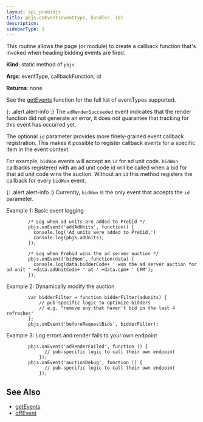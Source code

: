 ```yaml
---
layout: api_prebidjs
title: pbjs.onEvent(eventType, handler, id)
description: 
sidebarType: 1
---
```


This routine allows the page (or module) to create a callback function that's invoked when heading bidding events are fired.

**Kind**: static method of `pbjs`

**Args**: eventType, callbackFunction, id

**Returns**: none

See the [getEvents](/dev-docs/publisher-api-reference/getEvents.html) function for the full list of eventTypes supported.

{: .alert.alert-info :}
The `adRenderSucceeded` event indicates that the render function did not generate an error, it does not guarantee that tracking for this event has occurred yet.

The optional `id` parameter provides more finely-grained event
callback registration.  This makes it possible to register callback
events for a specific item in the event context.

For example, `bidWon` events will accept an `id` for ad unit code.
`bidWon` callbacks registered with an ad unit code id will be called
when a bid for that ad unit code wins the auction. Without an `id`
this method registers the callback for every `bidWon` event.

{: .alert.alert-info :}
Currently, `bidWon` is the only event that accepts the `id` parameter.

Example 1: Basic event logging
```
        /* Log when ad units are added to Prebid */
        pbjs.onEvent('addAdUnits', function() {
          console.log('Ad units were added to Prebid.')
          console.log(pbjs.adUnits);
        });

        /* Log when Prebid wins the ad server auction */
        pbjs.onEvent('bidWon', function(data) {
          console.log(data.bidderCode+ ' won the ad server auction for ad unit ' +data.adUnitCode+ ' at ' +data.cpm+ ' CPM');
        });

```

Example 2: Dynamically modify the auction
```
        var bidderFilter = function bidderFilter(adunits) {
            // pub-specific logic to optimize bidders
            // e.g. "remove any that haven't bid in the last 4 refreshes"
        };
        pbjs.onEvent('beforeRequestBids', bidderFilter);
```

Example 3: Log errors and render fails to your own endpoint
```
        pbjs.onEvent('adRenderFailed', function () {
              // pub-specific logic to call their own endpoint
            });
        pbjs.onEvent('auctionDebug', function () {
              // pub-specific logic to call their own endpoint
            });
```

## See Also
- [getEvents](/dev-docs/publisher-api-reference/getEvents.html)
- [offEvent](/dev-docs/publisher-api-reference/offEvent.html)
